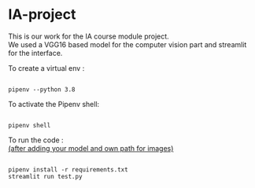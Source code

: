 # IA-project
This is our work for the IA course module project.  
We used a VGG16 based model for the computer vision part and streamlit for the interface.

To create a virtual env :
```

pipenv --python 3.8

```
To activate the Pipenv shell:
```

pipenv shell

```
To run the code :  
<ins>(after adding your model and own path for images)</ins>
```

pipenv install -r requirements.txt
streamlit run test.py

```
